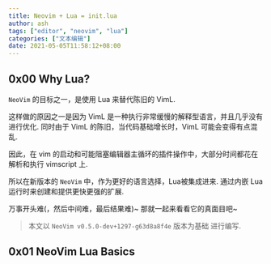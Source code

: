 ```yaml
---
title: Neovim + Lua = init.lua
author: ash
tags: ["editor", "neovim", "lua"]
categories: ["文本编辑"]
date: 2021-05-05T11:58:12+08:00
---
```


## 0x00 Why Lua?

`NeoVim` 的目标之一，是使用 Lua 来替代陈旧的 VimL. 

这样做的原因之一是因为 VimL 是一种执行非常缓慢的解释型语言，并且几乎没有进行优化. 同时由于 VimL 的陈旧，当代码基础增长时，VimL 可能会变得有点混乱.

因此，在 vim 的启动和可能阻塞编辑器主循环的插件操作中，大部分时间都花在解析和执行 vimscript 上. 

所以在新版本的 `NeoVim` 中，作为更好的语言选择，Lua被集成进来. 通过内嵌 Lua 运行时来创建和提供更快更强的扩展.

万事开头难(，然后中间难，最后结果难)~  那就一起来看看它的真面目吧~ 

> 本文以 `NeoVim v0.5.0-dev+1297-g63d8a8f4e` 版本为基础 进行编写.

## 0x01 NeoVim Lua Basics

